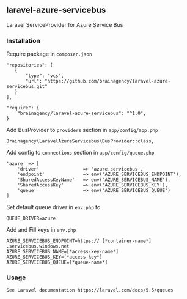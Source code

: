 ## laravel-azure-servicebus
Laravel ServiceProvider for Azure Service Bus

### Installation

Require package in `composer.json`
    
    "repositories": [
       {
           "type": "vcs",
           "url": "https://github.com/brainagency/laravel-azure-servicebus.git"
       }
    ],

    "require": {
        "brainagency/laravel-azure-servicebus": "^1.0",
    }

Add BusProvider to `providers` section in `app/config/app.php`

    Brainagency\LaravelAzureServicebus\BusProvider::class,

Add config to `connections` section in `app/config/queue.php`

    'azure' => [
        'driver'                => 'azure.servicebus',
        'endpoint'              => env('AZURE_SERVICEBUS_ENDPOINT'),
        'SharedAccessKeyName'   => env('AZURE_SERVICEBUS_NAME'),
        'SharedAccessKey'       => env('AZURE_SERVICEBUS_KEY'),
        'queue'                 => env('AZURE_SERVICEBUS_QUEUE')
    ]

Set default queue driver in `env.php` to

    QUEUE_DRIVER=azure

Add and Fill keys in `env.php`

    AZURE_SERVICEBUS_ENDPOINT=https:// [*container-name*] .servicebus.windows.net
    AZURE_SERVICEBUS_NAME=[*access-key-name*]
    AZURE_SERVICEBUS_KEY=[*access-key*]
    AZURE_SERVICEBUS_QUEUE=[*queue-name*]

### Usage

    See Laravel documentation https://laravel.com/docs/5.5/queues
